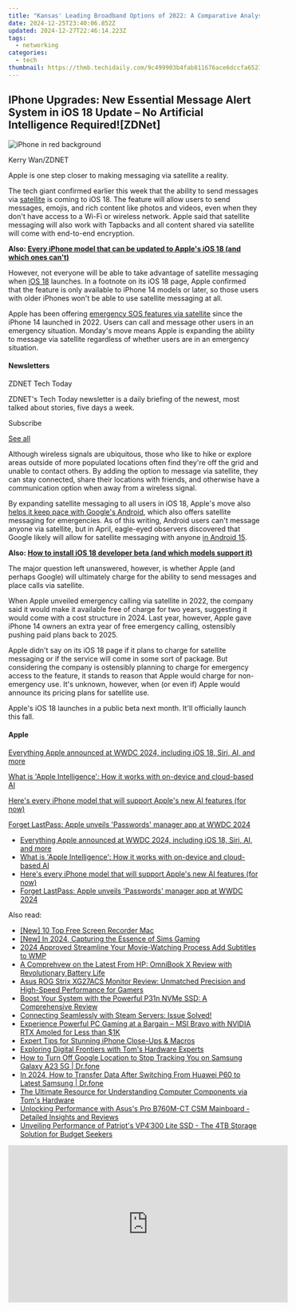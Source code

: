 ```yaml
---
title: "Kansas' Leading Broadband Options of 2022: A Comparative Analysis by Tech Experts | ZDNET Insights"
date: 2024-12-25T23:40:06.852Z
updated: 2024-12-27T22:46:14.223Z
tags:
  - networking
categories:
  - tech
thumbnail: https://thmb.techidaily.com/9c499903b4fab811676ace6dccfa6523d6366f829a8f8e74e35020e8fb091823.jpg
---
```


## IPhone Upgrades: New Essential Message Alert System in iOS 18 Update – No Artificial Intelligence Required![ZDNet]

![iPhone in red background](https://www.zdnet.com/a/img/resize/6c1b2aa734bf20a94aa40c1fd8a6ada8083bbb28/2022/09/22/f2ab8e2c-de23-4ea0-8cb2-7f9ffb2d3c7f/iphone-14-pro-red-background.jpg?auto=webp&width=1280)

Kerry Wan/ZDNET

Apple is one step closer to making messaging via satellite a reality.

The tech giant confirmed earlier this week that the ability to send messages via [satellite](https://www.zdnet.com/article/best-satellite-phone/) is coming to iOS 18\. The feature will allow users to send messages, emojis, and rich content like photos and videos, even when they don't have access to a Wi-Fi or wireless network. Apple said that satellite messaging will also work with Tapbacks and all content shared via satellite will come with end-to-end encryption.

**Also: [Every iPhone model that can be updated to Apple's iOS 18 (and which ones can't)](https://www.zdnet.com/article/every-iphone-model-that-can-be-updated-to-apples-ios-18-and-which-ones-cant/)**

However, not everyone will be able to take advantage of satellite messaging when [iOS 18](https://www.zdnet.com/article/ios-18-the-biggest-iphone-changes-apple-announced-at-wwdc-2024/) launches. In a footnote on its iOS 18 page, Apple confirmed that the feature is only available to iPhone 14 models or later, so those users with older iPhones won't be able to use satellite messaging at all.

Apple has been offering [emergency SOS features via satellite](https://www.zdnet.com/article/apple-grants-some-iphone-14-users-an-extra-year-of-emergency-sos-via-satellite-for-free/) since the iPhone 14 launched in 2022\. Users can call and message other users in an emergency situation. Monday's move means Apple is expanding the ability to message via satellite regardless of whether users are in an emergency situation.

#### Newsletters

ZDNET Tech Today

ZDNET's Tech Today newsletter is a daily briefing of the newest, most talked about stories, five days a week.

 Subscribe

[See all](https://www.zdnet.com/newsletters/)

Although wireless signals are ubiquitous, those who like to hike or explore areas outside of more populated locations often find they're off the grid and unable to contact others. By adding the option to message via satellite, they can stay connected, share their locations with friends, and otherwise have a communication option when away from a wireless signal. 

By expanding satellite messaging to all users in iOS 18, Apple's move also [helps it keep pace with Google's Android](https://www.zdnet.com/article/satellite-sos-is-showing-up-on-pixel-phones-how-it-can-help-you-in-an-emergency/), which also offers satellite messaging for emergencies. As of this writing, Android users can't message anyone via satellite, but in April, eagle-eyed observers discovered that Google likely will allow for satellite messaging with anyone [in Android 15](https://www.zdnet.com/article/google-messages-satellite-connectivity-support-could-let-you-chat-with-anyone/). 

**Also: [How to install iOS 18 developer beta (and which models support it)](https://www.zdnet.com/article/how-to-install-ios-18-developer-beta-and-which-models-support-it/)**

The major question left unanswered, however, is whether Apple (and perhaps Google) will ultimately charge for the ability to send messages and place calls via satellite.

When Apple unveiled emergency calling via satellite in 2022, the company said it would make it available free of charge for two years, suggesting it would come with a cost structure in 2024\. Last year, however, Apple gave iPhone 14 owners an extra year of free emergency calling, ostensibly pushing paid plans back to 2025\. 

Apple didn't say on its iOS 18 page if it plans to charge for satellite messaging or if the service will come in some sort of package. But considering the company is ostensibly planning to charge for emergency access to the feature, it stands to reason that Apple would charge for non-emergency use. It's unknown, however, when (or even if) Apple would announce its pricing plans for satellite use.

Apple's iOS 18 launches in a public beta next month. It'll officially launch this fall.

#### Apple

[Everything Apple announced at WWDC 2024, including iOS 18, Siri, AI, and more](https://www.zdnet.com/article/every-new-feature-apple-unveiled-for-iphone-ipad-mac-and-more-this-fall-including-ai/ "Everything Apple announced at WWDC 2024, including iOS 18, Siri, AI, and more")

[What is 'Apple Intelligence': How it works with on-device and cloud-based AI](https://www.zdnet.com/article/what-is-apple-intelligence-everything-to-know-about-ai-features-coming-to-iphones-macs-and-ipads/ "What is 'Apple Intelligence': How it works with on-device and cloud-based AI")

[Here's every iPhone model that will support Apple's new AI features (for now)](https://www.zdnet.com/article/ios-18-1-update-every-iphone-model-that-will-support-apples-new-ai-features-for-now/ "Here's every iPhone model that will support Apple's new AI features (for now)")

[Forget LastPass: Apple unveils 'Passwords' manager app at WWDC 2024](https://www.zdnet.com/article/forget-lastpass-apple-unveils-passwords-manager-app-at-wwdc-2024/ "Forget LastPass: Apple unveils 'Passwords' manager app at WWDC 2024")

* [Everything Apple announced at WWDC 2024, including iOS 18, Siri, AI, and more](https://www.zdnet.com/article/every-new-feature-apple-unveiled-for-iphone-ipad-mac-and-more-this-fall-including-ai/ "Everything Apple announced at WWDC 2024, including iOS 18, Siri, AI, and more")
* [What is 'Apple Intelligence': How it works with on-device and cloud-based AI](https://www.zdnet.com/article/what-is-apple-intelligence-everything-to-know-about-ai-features-coming-to-iphones-macs-and-ipads/ "What is 'Apple Intelligence': How it works with on-device and cloud-based AI")
* [Here's every iPhone model that will support Apple's new AI features (for now)](https://www.zdnet.com/article/ios-18-1-update-every-iphone-model-that-will-support-apples-new-ai-features-for-now/ "Here's every iPhone model that will support Apple's new AI features (for now)")
* [Forget LastPass: Apple unveils 'Passwords' manager app at WWDC 2024](https://www.zdnet.com/article/forget-lastpass-apple-unveils-passwords-manager-app-at-wwdc-2024/ "Forget LastPass: Apple unveils 'Passwords' manager app at WWDC 2024")

<ins class="adsbygoogle"
     style="display:block"
     data-ad-format="autorelaxed"
     data-ad-client="ca-pub-7571918770474297"
     data-ad-slot="1223367746"></ins>

<ins class="adsbygoogle"
     style="display:block"
     data-ad-client="ca-pub-7571918770474297"
     data-ad-slot="8358498916"
     data-ad-format="auto"
     data-full-width-responsive="true"></ins>

<span class="atpl-alsoreadstyle">Also read:</span>
<div><ul>
<li><a href="https://video-screen-grab.techidaily.com/new-10-top-free-screen-recorder-mac/"><u>[New] 10 Top Free Screen Recorder Mac</u></a></li>
<li><a href="https://screen-capture.techidaily.com/new-in-2024-capturing-the-essence-of-sims-gaming/"><u>[New] In 2024, Capturing the Essence of Sims Gaming</u></a></li>
<li><a href="https://some-approaches.techidaily.com/2024-approved-streamline-your-movie-watching-process-add-subtitles-to-wmp/"><u>2024 Approved Streamline Your Movie-Watching Process Add Subtitles to WMP</u></a></li>
<li><a href="https://hardware-reviews.techidaily.com/a-comprehvew-on-the-latest-from-hp-omnibook-x-review-with-revolutionary-battery-life/"><u>A Comprehvew on the Latest From HP: OmniBook X Review with Revolutionary Battery Life</u></a></li>
<li><a href="https://hardware-reviews.techidaily.com/asus-rog-strix-xg27acs-monitor-review-unmatched-precision-and-high-speed-performance-for-gamers/"><u>Asus ROG Strix XG27ACS Monitor Review: Unmatched Precision and High-Speed Performance for Gamers</u></a></li>
<li><a href="https://hardware-reviews.techidaily.com/boost-your-system-with-the-powerful-p31n-nvme-ssd-a-comprehensive-review/"><u>Boost Your System with the Powerful P31n NVMe SSD: A Comprehensive Review</u></a></li>
<li><a href="https://win-answers.techidaily.com/connecting-seamlessly-with-steam-servers-issue-solved/"><u>Connecting Seamlessly with Steam Servers: Issue Solved!</u></a></li>
<li><a href="https://hardware-tips.techidaily.com/experience-powerful-pc-gaming-at-a-bargain-msi-bravo-with-nvidia-rtx-amoled-for-less-than-1k/"><u>Experience Powerful PC Gaming at a Bargain – MSI Bravo with NVIDIA RTX Amoled for Less than $1K</u></a></li>
<li><a href="https://fox-friendly.techidaily.com/expert-tips-for-stunning-iphone-close-ups-and-macros/"><u>Expert Tips for Stunning iPhone Close-Ups & Macros</u></a></li>
<li><a href="https://hardware-reviews.techidaily.com/exploring-digital-frontiers-with-toms-hardware-experts/"><u>Exploring Digital Frontiers with Tom's Hardware Experts</u></a></li>
<li><a href="https://android-location-track.techidaily.com/how-to-turn-off-google-location-to-stop-tracking-you-on-samsung-galaxy-a23-5g-drfone-by-drfone-virtual-android/"><u>How to Turn Off Google Location to Stop Tracking You on Samsung Galaxy A23 5G | Dr.fone</u></a></li>
<li><a href="https://android-transfer.techidaily.com/in-2024-how-to-transfer-data-after-switching-from-huawei-p60-to-latest-samsung-drfone-by-drfone-transfer-from-android-transfer-from-android/"><u>In 2024, How to Transfer Data After Switching From Huawei P60 to Latest Samsung | Dr.fone</u></a></li>
<li><a href="https://hardware-reviews.techidaily.com/the-ultimate-resource-for-understanding-computer-components-via-toms-hardware/"><u>The Ultimate Resource for Understanding Computer Components via Tom's Hardware</u></a></li>
<li><a href="https://hardware-reviews.techidaily.com/unlocking-performance-with-asuss-pro-b760m-ct-csm-mainboard-detailed-insights-and-reviews/"><u>Unlocking Performance with Asus's Pro B760M-CT CSM Mainboard - Detailed Insights and Reviews</u></a></li>
<li><a href="https://hardware-reviews.techidaily.com/unveiling-performance-of-patriots-vp4300-lite-ssd-the-4tb-storage-solution-for-budget-seekers/"><u>Unveiling Performance of Patriot's VP4ˈ300 Lite SSD - The 4TB Storage Solution for Budget Seekers</u></a></li>
</ul></div>

<!-- affiliate ads begin -->
<iframe width="560" height="315" src="https://www.youtube.com/embed/Q_69vX9wnRE?si=FtLxkpRhPORqcMeE" title="YouTube video player" frameborder="0" allow="accelerometer; autoplay; clipboard-write; encrypted-media; gyroscope; picture-in-picture; web-share" referrerpolicy="strict-origin-when-cross-origin" allowfullscreen></iframe>
<!-- affiliate ads end -->

